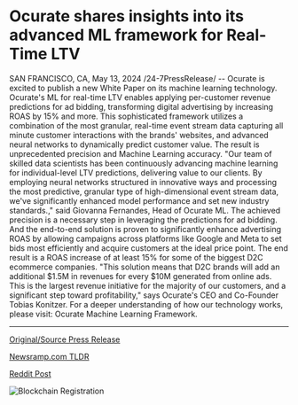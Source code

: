 # Ocurate shares insights into its advanced ML framework for Real-Time LTV

SAN FRANCISCO, CA, May 13, 2024 /24-7PressRelease/ -- Ocurate is excited to publish a new White Paper on its machine learning technology. Ocurate's ML for real-time LTV enables applying per-customer revenue predictions for ad bidding, transforming digital advertising by increasing ROAS by 15% and more.  This sophisticated framework utilizes a combination of the most granular, real-time event stream data capturing all minute customer interactions with the brands' websites, and advanced neural networks to dynamically predict customer value. The result is unprecedented precision and Machine Learning accuracy.  "Our team of skilled data scientists has been continuously advancing machine learning for individual-level LTV predictions, delivering value to our clients. By employing neural networks structured in innovative ways and processing the most predictive, granular type of high-dimensional event stream data, we've significantly enhanced model performance and set new industry standards.," said Giovanna Fernandes, Head of Ocurate ML.  The achieved precision is a necessary step in leveraging the predictions for ad bidding. And the end-to-end solution is proven to significantly enhance advertising ROAS by allowing campaigns across platforms like Google and Meta to set bids most efficiently and acquire customers at the ideal price point. The end result is a ROAS increase of at least 15% for some of the biggest D2C ecommerce companies.  "This solution means that D2C brands will add an additional $1.5M in revenues for every $10M generated from online ads. This is the largest revenue initiative for the majority of our customers, and a significant step toward profitability," says Ocurate's CEO and Co-Founder Tobias Konitzer.  For a deeper understanding of how our technology works, please visit: Ocurate Machine Learning Framework. 

---

[Original/Source Press Release](https://www.24-7pressrelease.com/press-release/510801/ocurate-shares-insights-into-its-advanced-ml-framework-for-real-time-ltv)
                    

[Newsramp.com TLDR](None) 



[Reddit Post](https://www.reddit.com/r/technology_press/comments/1cqtakz/ocurate_unveils_groundbreaking_machine_learning/) 



![Blockchain Registration](https://cdn.newsramp.app/24-7PressRelease/qrcode/245/13/noon7vpP.webp)
